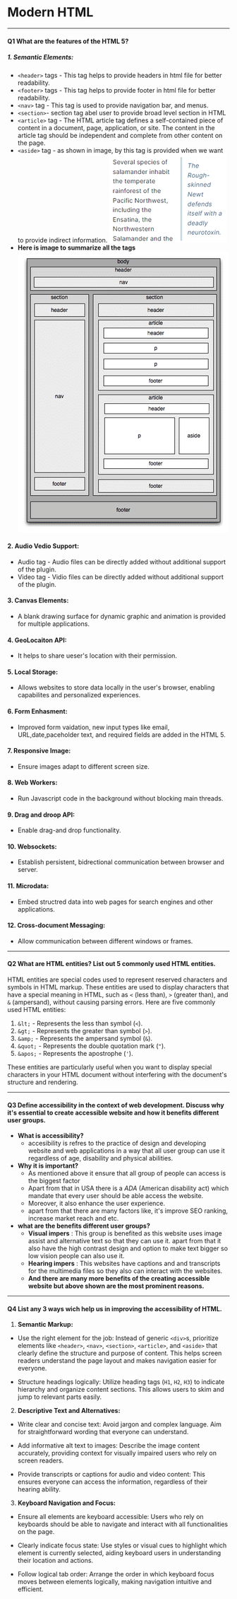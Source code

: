 # Modern HTML
---
#### Q1 What are the features of the HTML 5?
##### 1. Semantic Elements:
- `<header>` tags - This tag helps to provide headers in html file for better readability.
- `<footer>` tags - This tag helps to provide footer in html file for better readability.
- `<nav>` tag - This tag is used to provide navigation bar, and menus.
- `<section>`- section tag abel user to provide broad level section in HTML
- `<article>` tag - The HTML article tag defines a self-contained piece of content in a document, page, application, or site. The content in the article tag should be independent and complete from other content on the page.
- `<aside>` tag - as shown in image, by this tag is provided when we want to provide indirect information. 
   ![Alt text](image-1.png)
- __Here is image to summarize all the tags__
![Alt text](image.png)
#### 2. Audio Vedio Support:
- Audio tag - Audio files can be directly added without additional support of the plugin.
- Video tag - Vidio files can be directly added without additional support of the plugin.
#### 3. Canvas Elements:
- A blank drawing surface for dynamic graphic and animation is provided for multiple applications.
#### 4. GeoLocaiton API:
- It helps to share ueser's location with their permission.
#### 5. Local Storage:
- Allows websites to store data locally in the user's browser, enabling capabilites and personalized experiences.
#### 6. Form Enhasment:
- Improved form vaidation, new input types like email, URL,date,paceholder text, and required fields are added in the HTML 5.
#### 7. Responsive Image:
- Ensure images adapt to different screen size.
#### 8. Web Workers:
- Run Javascript code in the background without blocking main threads.
#### 9. Drag and droop API:
- Enable drag-and drop functionality.
#### 10. Websockets:
- Establish persistent, bidrectional communication between browser and server.
#### 11. Microdata:
- Embed structred data into web pages for search engines and other applications.
#### 12. Cross-document Messaging:
- Allow communication between different windows or frames.

---
#### Q2 What are HTML entities? List out 5 commonly used HTML entities.

HTML entities are special codes used to represent reserved characters and symbols in HTML markup. These entities are used to display characters that have a special meaning in HTML, such as `<` (less than), `>` (greater than), and `&` (ampersand), without causing parsing errors. Here are five commonly used HTML entities:

1. `&lt;` - Represents the less than symbol (`<`).
2. `&gt;` - Represents the greater than symbol (`>`).
3. `&amp;` - Represents the ampersand symbol (`&`).
4. `&quot;` - Represents the double quotation mark (`"`).
5. `&apos;` - Represents the apostrophe (`'`).

These entities are particularly useful when you want to display special characters in your HTML document without interfering with the document's structure and rendering.

---
#### Q3 Define accessibility in the context of web development. Discuss why it's essential to create accessible website and how it benefits different user groups.
- __What is accessibility?__
  - accesibility is refres to the practice of design and developing website and web applications in a way that all user group can use it regardless of age, disability and physical abilities.
- __Why it is important?__
  - As mentioned above it ensure that all group of people can access is the biggest factor 
  - Apart from that in USA there is a _ADA_ (American disability act) which mandate that every user should be able access the website.
  - Moreover, it also enhance the user experience.
  - apart from that there are many factors like, it's improve SEO ranking, increase market reach and etc. 
- __what are the benefits different user groups?__
  - __Visual impers__ : This group is benefited as this website uses image assist and alternative text so that they can use it. apart from that it also have the high contrast design and option to make text bigger so low vision people can also use it.
  - __Hearing impers__ : This websites have captions and and transcripts for the multimedia files so they also can interact with the websites.
  - __And there are many more benefits of the creating accessible website but above shown are the most prominent reasons.__

---
#### Q4 List any 3 ways wich help us in improving the accessibility of HTML.
1. __Semantic Markup:__
- Use the right element for the job: Instead of generic `<div>`s, prioritize elements like `<header>`, `<nav>`, `<section>`, `<article>`, and `<aside>` that clearly define the structure and purpose of content. This helps screen readers understand the page layout and makes navigation easier for everyone.

- Structure headings logically: Utilize heading tags (`H1`, `H2`, `H3`) to indicate hierarchy and organize content sections. This allows users to skim and jump to relevant parts easily.

2. __Descriptive Text and Alternatives:__

- Write clear and concise text: Avoid jargon and complex language. Aim for straightforward wording that everyone can understand.

- Add informative alt text to images: Describe the image content accurately, providing context for visually impaired users who rely on screen readers.

- Provide transcripts or captions for audio and video content: This ensures everyone can access the information, regardless of their hearing ability.

3. __Keyboard Navigation and Focus:__

- Ensure all elements are keyboard accessible: Users who rely on keyboards should be able to navigate and interact with all functionalities on the page.

- Clearly indicate focus state: Use styles or visual cues to highlight which element is currently selected, aiding keyboard users in understanding their location and actions.

- Follow logical tab order: Arrange the order in which keyboard focus moves between elements logically, making navigation intuitive and efficient.
